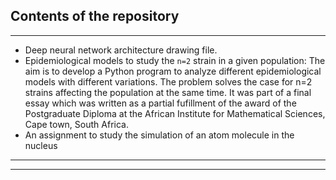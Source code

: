 Contents of the repository
--------------------------
---------------------------

* Deep neural network architecture drawing file.
* Epidemiological models to study the `n=2` strain in a given population:
The aim is to develop a Python program to analyze different epidemiological models with different variations. The problem solves the case for n=2 strains affecting the population at the same time. It was part of a final essay which was written as a partial fufillment of the award of the Postgraduate Diploma at the African Institute for Mathematical Sciences, Cape town, South Africa.
* An assignment to study the simulation of an atom molecule in the nucleus
---------------------------
---------------------